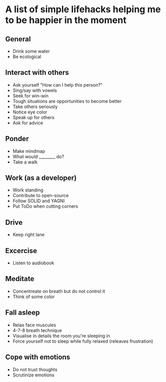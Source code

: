 # A list of simple lifehacks helping me to be happier in the moment

## General
* Drink some water
* Be ecological

## Interact with others
* Ask yourself "How can I help this person?"
* Sing/say with vowels
* Seek for win-win
* Tough situations are opportunities to become better
* Take others seriously
* Notice eye color
* Speak up for others
* Ask for advice

## Ponder
* Make mindmap
* What would ________ do?
* Take a walk

## Work (as a developer)
* Work standing
* Contribute to open-source
* Follow SOLID and YAGNI
* Put ToDo when cutting corners

## Drive
* Keep right lane

## Excercise
* Listen to audiobook

## Meditate
* Concentreate on breath but do not control it
* Think of some color

## Fall asleep
* Relax face muscules
* 4-7-8 breath technique
* Visualise in details the room you're sleeping in
* Force yourself not to sleep while fully relaxed (releaves frustration)

## Cope with emotions
* Do not trust thoughts
* Scrutinize emotions
